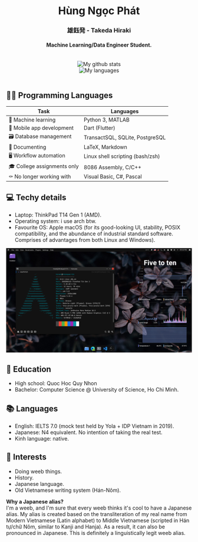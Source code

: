 <div align="center">
  <h1> Hùng Ngọc Phát </h1> 
  <h3>雄鈺発 - Takeda Hiraki</h3>
  <h4>Machine Learning/Data Engineer Student.</h4>
  <br>
  <img align="" alt="My github stats" src="https://github-readme-stats.vercel.app/api?username=hungngocphat01&show_icons=true&theme=tokyonight"/>
  <br>
  <img align="" alt="My languages" src="https://github-readme-stats.vercel.app/api/top-langs/?username=hungngocphat01&theme=tokyonight&hide=html&langs_count=6&layout=compact"/>
</div>
<br>


## 👩‍💻 Programming Languages
| Task                        | Languages                       |
|--------------------------   |---------------------------------|
| 🤖 Machine learning          | Python 3, MATLAB                |
| 📱 Mobile app development    | Dart (Flutter)                  |
| 🗃️ Database management       | TransactSQL, SQLite, PostgreSQL |
| 📝 Documenting               | LaTeX, Markdown                |
| 🖥️ Workflow automation       | Linux shell scripting (bash/zsh)|
| 🎓 College assignments only | 8086 Assembly, C/C++            |
| ⚰️ No longer working with    | Visual Basic, C#, Pascal        |

## 💻 Techy details
- Laptop: ThinkPad T14 Gen 1 (AMD).
- Operating system: i use arch btw.
- Favourite OS: Apple macOS (for its good-looking UI, stability, POSIX compatibility, and the abundance of industrial standard software. Comprises of advantages from both Linux and Windows).

![iusearchbtw](Screenshot_20210823_215451.png)

## 🏫 Education
- High school: Quoc Hoc Quy Nhon
- Bachelor: Computer Science @ University of Science, Ho Chi Minh.

## 📚 Languages
- English: IELTS 7.0 (mock test held by Yola + IDP Vietnam in 2019).<br>
- Japanese: N4 equivalent. No intention of taking the real test.
- Kinh language: native.

## 🎹 Interests
- Doing weeb things.
- History.
- Japanese language.
- Old Vietnamese writing system (Hán-Nôm).

**Why a Japanese alias?** <br>
I'm a weeb, and I'm sure that every weeb thinks it's cool to have a Japanese alias. My alias is created based on the transliteration of my real name from Modern Vietnamese (Latin alphabet) to Middle Vietnamese (scripted in Hán tự/chữ Nôm, similar to Kanji and Hanja). As a result, it can also be pronounced in Japanese. This is definitely a linguistically legit weeb alias.

